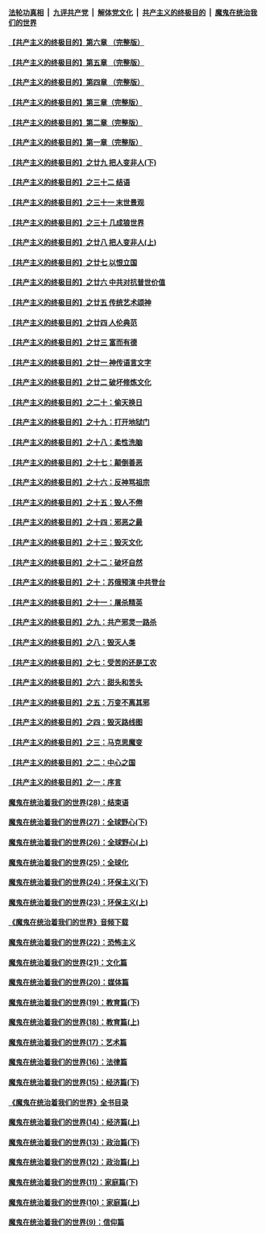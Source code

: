 ####  [法轮功真相](../../../../basic/blob/master/README.md?t=06071731) &nbsp;|&nbsp; [九评共产党](../../../../9ping.md/blob/master/README.md?t=06071731) &nbsp;|&nbsp; [解体党文化](../../../../jtdwh.md/blob/master/README.md?t=06071731)  &nbsp;|&nbsp; [共产主义的终极目的](../../../../gczydzjmd.md/blob/master/README.md?t=06071731) &nbsp;|&nbsp; [魔鬼在统治我们的世界](../../../../mgztzwmdsj.md/blob/master/README.md?t=06071731) 

#### [【共产主义的终极目的】第六章 （完整版）](../pages/nsc422/n11428913.md?t=06071731) 

#### [【共产主义的终极目的】第五章 （完整版）](../pages/nsc422/n11428912.md?t=06071731) 

#### [【共产主义的终极目的】第四章 （完整版）](../pages/nsc422/n11428907.md?t=06071731) 

#### [【共产主义的终极目的】第三章（完整版）](../pages/nsc422/n11428848.md?t=06071731) 

#### [【共产主义的终极目的】第二章（完整版）](../pages/nsc422/n11428831.md?t=06071731) 

#### [【共产主义的终极目的】第一章（完整版）](../pages/nsc422/n11417651.md?t=06071731) 

#### [【共产主义的终极目的】之廿九 把人变非人(下)](../pages/nsc422/n11344140.md?t=06071731) 

#### [【共产主义的终极目的】之三十二 结语](../pages/nsc422/n11360535.md?t=06071731) 

#### [【共产主义的终极目的】之三十一 末世景观](../pages/nsc422/n11351129.md?t=06071731) 

#### [【共产主义的终极目的】之三十 几成狼世界](../pages/nsc422/n11348280.md?t=06071731) 

#### [【共产主义的终极目的】之廿八 把人变非人(上)](../pages/nsc422/n11340492.md?t=06071731) 

#### [【共产主义的终极目的】之廿七 以恨立国](../pages/nsc422/n11336944.md?t=06071731) 

#### [【共产主义的终极目的】之廿六 中共对抗普世价值](../pages/nsc422/n11324785.md?t=06071731) 

#### [【共产主义的终极目的】之廿五 传统艺术颂神](../pages/nsc422/n11296396.md?t=06071731) 

#### [【共产主义的终极目的】之廿四 人伦典范](../pages/nsc422/n11296397.md?t=06071731) 

#### [【共产主义的终极目的】之廿三 富而有德](../pages/nsc422/n11283598.md?t=06071731) 

#### [【共产主义的终极目的】之廿一 神传语言文字](../pages/nsc422/n11263265.md?t=06071731) 

#### [【共产主义的终极目的】之廿二 破坏修炼文化](../pages/nsc422/n11245728.md?t=06071731) 

#### [【共产主义的终极目的】之二十：偷天换日](../pages/nsc422/n11238846.md?t=06071731) 

#### [【共产主义的终极目的】之十九：打开地狱门](../pages/nsc422/n11206376.md?t=06071731) 

#### [【共产主义的终极目的】之十八：柔性洗脑](../pages/nsc422/n11199994.md?t=06071731) 

#### [【共产主义的终极目的】之十七：颠倒善恶](../pages/nsc422/n11179782.md?t=06071731) 

#### [【共产主义的终极目的】之十六：反神骂祖宗](../pages/nsc422/n11166798.md?t=06071731) 

#### [【共产主义的终极目的】之十五：毁人不倦](../pages/nsc422/n11166792.md?t=06071731) 

#### [【共产主义的终极目的】之十四：邪恶之最](../pages/nsc422/n11150249.md?t=06071731) 

#### [【共产主义的终极目的】之十三：毁灭文化](../pages/nsc422/n11135227.md?t=06071731) 

#### [【共产主义的终极目的】之十二：破坏自然](../pages/nsc422/n11135214.md?t=06071731) 

#### [【共产主义的终极目的】之十：苏俄预演 中共登台](../pages/nsc422/n11118424.md?t=06071731) 

#### [【共产主义的终极目的】之十一：屠杀精英](../pages/nsc422/n11118442.md?t=06071731) 

#### [【共产主义的终极目的】之九：共产邪灵一路杀](../pages/nsc422/n11114139.md?t=06071731) 

#### [【共产主义的终极目的】之八：毁灭人类](../pages/nsc422/n11108503.md?t=06071731) 

#### [【共产主义的终极目的】之七：受苦的还是工农](../pages/nsc422/n11101809.md?t=06071731) 

#### [【共产主义的终极目的】之六：甜头和苦头](../pages/nsc422/n11096971.md?t=06071731) 

#### [【共产主义的终极目的】之五：万变不离其邪](../pages/nsc422/n11091285.md?t=06071731) 

#### [【共产主义的终极目的】之四：毁灭路线图](../pages/nsc422/n11086284.md?t=06071731) 

#### [【共产主义的终极目的】之三：马克思魔变](../pages/nsc422/n11061941.md?t=06071731) 

#### [【共产主义的终极目的】之二：中心之国](../pages/nsc422/n11047728.md?t=06071731) 

#### [【共产主义的终极目的】之一：序言](../pages/nsc422/n11086077.md?t=06071731) 

#### [魔鬼在统治着我们的世界(28)：结束语](../pages/nsc422/n10936246.md?t=06071731) 

#### [魔鬼在统治着我们的世界(27)：全球野心(下)](../pages/nsc422/n10928319.md?t=06071731) 

#### [魔鬼在统治着我们的世界(26)：全球野心(上)](../pages/nsc422/n10900318.md?t=06071731) 

#### [魔鬼在统治着我们的世界(25)：全球化](../pages/nsc422/n10788205.md?t=06071731) 

#### [魔鬼在统治着我们的世界(24)：环保主义(下)](../pages/nsc422/n10695307.md?t=06071731) 

#### [魔鬼在统治着我们的世界(23)：环保主义(上)](../pages/nsc422/n10688613.md?t=06071731) 

#### [《魔鬼在统治着我们的世界》音频下载](../pages/nsc422/n10635553.md?t=06071731) 

#### [魔鬼在统治着我们的世界(22)：恐怖主义](../pages/nsc422/n10614727.md?t=06071731) 

#### [魔鬼在统治着我们的世界(21)：文化篇](../pages/nsc422/n10597706.md?t=06071731) 

#### [魔鬼在统治着我们的世界(20)：媒体篇](../pages/nsc422/n10586579.md?t=06071731) 

#### [魔鬼在统治着我们的世界(19)：教育篇(下)](../pages/nsc422/n10564808.md?t=06071731) 

#### [魔鬼在统治着我们的世界(18)：教育篇(上)](../pages/nsc422/n10526970.md?t=06071731) 

#### [魔鬼在统治着我们的世界(17)：艺术篇](../pages/nsc422/n10499093.md?t=06071731) 

#### [魔鬼在统治着我们的世界(16)：法律篇](../pages/nsc422/n10485969.md?t=06071731) 

#### [魔鬼在统治着我们的世界(15)：经济篇(下)](../pages/nsc422/n10469975.md?t=06071731) 

#### [《魔鬼在统治着我们的世界》全书目录](../pages/nsc422/n10464261.md?t=06071731) 

#### [魔鬼在统治着我们的世界(14)：经济篇(上)](../pages/nsc422/n10457370.md?t=06071731) 

#### [魔鬼在统治着我们的世界(13)：政治篇(下)](../pages/nsc422/n10448270.md?t=06071731) 

#### [魔鬼在统治着我们的世界(12)：政治篇(上)](../pages/nsc422/n10444576.md?t=06071731) 

#### [魔鬼在统治着我们的世界(11)：家庭篇(下)](../pages/nsc422/n10440961.md?t=06071731) 

#### [魔鬼在统治着我们的世界(10)：家庭篇(上)](../pages/nsc422/n10435448.md?t=06071731) 

#### [魔鬼在统治着我们的世界(9)：信仰篇](../pages/nsc422/n10432159.md?t=06071731) 

